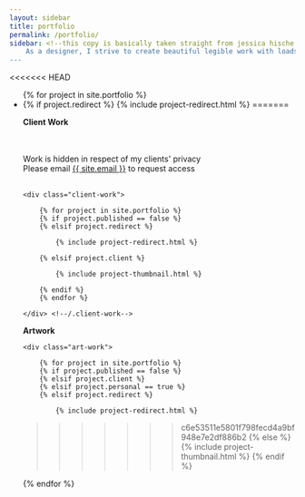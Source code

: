 ```yaml
---
layout: sidebar
title: portfolio
permalink: /portfolio/
sidebar: <!--this copy is basically taken straight from jessica hische's site. probably aught to change it up a little-->
    As a designer, I strive to create beautiful legible work with loads of personality and a high level of technical precision. To inquire about a new project or to license existing artwork, hmu
---
```

<<<<<<< HEAD
<ul>
    {% for project in site.portfolio %}
    <li>
        {% if project.redirect %}
            {% include project-redirect.html %}
=======

<div class="wrapper">

<b>Client Work</b>

<br>
<br>Work is hidden in respect of my clients' privacy<br>
Please email <a href="mailto:{{ site.email }}">{{ site.email }}</a> to request access<br>
<br>

    <div class="client-work">

        {% for project in site.portfolio %}
        {% if project.published == false %}
        {% elsif project.redirect %}

            {% include project-redirect.html %}
        
        {% elsif project.client %}

            {% include project-thumbnail.html %}

        {% endif %}
        {% endfor %}

    </div> <!--/.client-work-->
</div> <!--/.wrapper-->

<!-- <div class="wrapper">

<b>Personal Projects</b>

    <div class="personal-work">

        {% for project in site.portfolio %}
        {% if project.published == false %}
        {% elsif project.client %}
        {% elsif project.redirect %}

            {% include project-redirect.html %}

        {% elsif project.personal == true %}

            {% include project-thumbnail.html %}

        {% endif %}
        {% endfor %}

    </div> <!--/.personal-work- ->
</div> <!--/.wrapper- -> -->

<div class="wrapper">

<b>Artwork</b>

    <div class="art-work">

        {% for project in site.portfolio %}
        {% if project.published == false %}
        {% elsif project.client %}
        {% elsif project.personal == true %}
        {% elsif project.redirect %}

            {% include project-redirect.html %}

>>>>>>> c6e53511e5801f798fecd4a9bf948e7e2df886b2
        {% else %}
            {% include project-thumbnail.html %}
        {% endif %}
    </li>
    {% endfor %}
</ul>